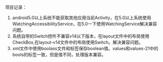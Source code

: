 项目记录：<br/>
1. android5.0以上系统不能获取其他应用当前Activity，在5.0以上系统使用WatchingAccessibilityService，在5.0一下使用WatchingService解决兼容问题。<br/>
2. 系统自带的Switch控件不兼容v14以下版本，在layout文件中的布局使用CheckBox,在layout-v14文件中的布局使用Switch。解决兼容问题。<br/>
3. xml文件中使用boolass文件和<bools/>标签保存boolean值。values和values-21中的bools的标签一致，但是值不同，处理版本兼容。